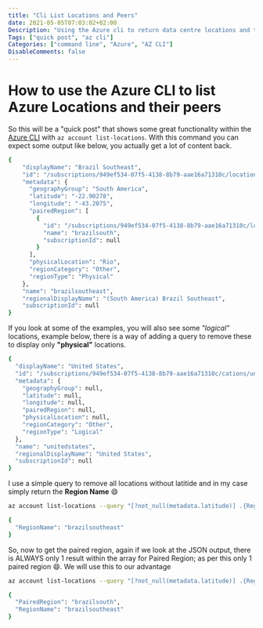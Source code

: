 ```yaml
---
title: "Cli List Locations and Peers"
date: 2021-05-05T07:03:02+02:00
Description: "Using the Azure cli to return data centre locations and their peers"
Tags: ["quick post", "az cli"]
Categories: ["command line", "Azure", "AZ CLI"]
DisableComments: false
---
```

# How to use the Azure CLI to list Azure Locations and their peers

So this will be a "quick post" that shows some great functionality within the [Azure CLI](https://docs.microsoft.com/en-us/cli/azure/install-azure-cli) with ```az account list-locations```. With this command you can expect some output like below, you actually get a lot of content back.

```bash
{
    "displayName": "Brazil Southeast",
    "id": "/subscriptions/949ef534-07f5-4138-8b79-aae16a71310c/locations/brazilsoutheast",
    "metadata": {
      "geographyGroup": "South America",
      "latitude": "-22.90278",
      "longitude": "-43.2075",
      "pairedRegion": [
        {
          "id": "/subscriptions/949ef534-07f5-4138-8b79-aae16a71310c/locations/brazilsouth",
          "name": "brazilsouth",
          "subscriptionId": null
        }
      ],
      "physicalLocation": "Rio",
      "regionCategory": "Other",
      "regionType": "Physical"
    },
    "name": "brazilsoutheast",
    "regionalDisplayName": "(South America) Brazil Southeast",
    "subscriptionId": null
}

```

If you look at some of the examples, you will also see some *"logical"* locations, example below, there is a way of adding a query to remove these to display only **"physical"** locations.  

```bash
{
  "displayName": "United States",
  "id": "/subscriptions/949ef534-07f5-4138-8b79-aae16a71310c/cations/unitedstates",
  "metadata": {
    "geographyGroup": null,
    "latitude": null,
    "longitude": null,
    "pairedRegion": null,
    "physicalLocation": null,
    "regionCategory": "Other",
    "regionType": "Logical"
  },
  "name": "unitedstates",
  "regionalDisplayName": "United States",
  "subscriptionId": null
}
```

I use a simple query to remove all locations without latitide and in my case simply return the **Region Name** 😄

```bash
az account list-locations --query "[?not_null(metadata.latitude)] .{RegionName:name}" --output json
```

```bash
{
  "RegionName": "brazilsoutheast"
}
```

So, now to get the paired region, again if we look at the JSON output, there is ALWAYS only 1 result within the array for Paired Region; as per this only 1 paired region 😄. We will use this to our advantage

```bash
az account list-locations --query "[?not_null(metadata.latitude)] .{RegionName:name, PairedRegion:metadata.pairedRegion[0].name}" --output json
```

```bash
{
  "PairedRegion": "brazilsouth",
  "RegionName": "brazilsoutheast"
}
```
